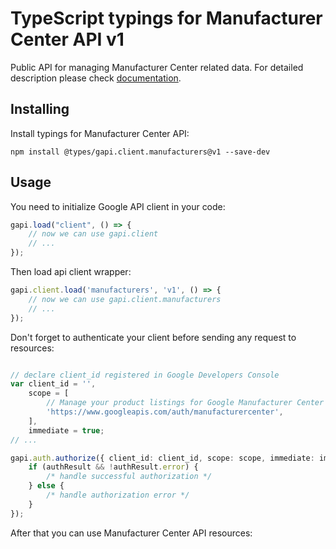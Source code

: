 # TypeScript typings for Manufacturer Center API v1
Public API for managing Manufacturer Center related data.
For detailed description please check [documentation](https://developers.google.com/manufacturers/).

## Installing

Install typings for Manufacturer Center API:
```
npm install @types/gapi.client.manufacturers@v1 --save-dev
```

## Usage

You need to initialize Google API client in your code:
```typescript
gapi.load("client", () => { 
    // now we can use gapi.client
    // ... 
});
```

Then load api client wrapper:
```typescript
gapi.client.load('manufacturers', 'v1', () => {
    // now we can use gapi.client.manufacturers
    // ... 
});
```

Don't forget to authenticate your client before sending any request to resources:
```typescript

// declare client_id registered in Google Developers Console
var client_id = '',
    scope = [     
        // Manage your product listings for Google Manufacturer Center
        'https://www.googleapis.com/auth/manufacturercenter',
    ],
    immediate = true;
// ...

gapi.auth.authorize({ client_id: client_id, scope: scope, immediate: immediate }, authResult => {
    if (authResult && !authResult.error) {
        /* handle successful authorization */
    } else {
        /* handle authorization error */
    }
});            
```

After that you can use Manufacturer Center API resources:

```typescript
```
